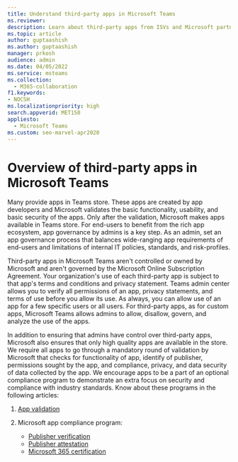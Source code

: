 ```yaml
---
title: Understand third-party apps in Microsoft Teams
ms.reviewer: 
description: Learn about third-party apps from ISVs and Microsoft partners in Microsoft Teams, and also learn how admins have control over third-party apps.
ms.topic: article
author: guptaashish
ms.author: guptaashish
manager: prkosh
audience: admin
ms.date: 04/05/2022
ms.service: msteams
ms.collection: 
  - M365-collaboration
f1.keywords:
- NOCSH
ms.localizationpriority: high
search.appverid: MET150
appliesto: 
  - Microsoft Teams
ms.custom: seo-marvel-apr2020
---
```

# Overview of third-party apps in Microsoft Teams

Many provide apps in Teams store. These apps are created by app developers and Microsoft validates the basic functionality, usability, and basic security of the apps. Only after the validation, Microsoft makes apps available in Teams store. For end-users to benefit from the rich app ecosystem, app governance by admins is a key step. As an admin, set an app governance process that balances wide-ranging app requirements of end-users and limitations of internal IT policies, standards, and risk-profiles.

Third-party apps in Microsoft Teams aren't controlled or owned by Microsoft and aren't governed by the Microsoft Online Subscription Agreement. Your organization's use of each third-party app is subject to that app's terms and conditions and privacy statement. Teams admin center allows you to verify all permissions of an app, privacy statements, and terms of use before you allow its use. As always, you can allow use of an app for a few specific users or all users. For third-party apps, as for custom apps, Microsoft Teams allows admins to allow, disallow, govern, and analyze the use of the apps.

In addition to ensuring that admins have control over third-party apps, Microsoft also ensures that only high quality apps are available in the store. We require all apps to go through a mandatory round of validation by Microsoft that checks for functionality of app, identify of publisher, permissions sought by the app, and compliance, privacy, and data security of data collected by the app. We encourage apps to be a part of an optional compliance program to demonstrate an extra focus on security and compliance with industry standards. Know about these programs in the following articles:

1. [App validation](overview-of-app-validation.md#app-validation-and-testing)

1. Microsoft app compliance program:

   - [Publisher verification](overview-of-app-certification.md#publisher-verification)
   - [Publisher attestation](overview-of-app-certification.md#publisher-attestation)
   - [Microsoft 365 certification](overview-of-app-certification.md#microsoft-365-certification)
